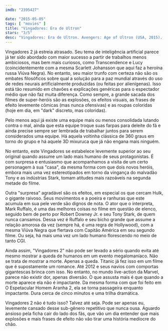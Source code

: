 ```yaml
---
imdb: "2395427"

date: "2015-05-05"
tags: [ "movies" ]
title: "Vingadores: Era de Ultron"
stars: "3/5"
desc: "Vingadores: Era de Ultron. Avengers: Age of Ultron (USA, 2015). Dirigido por Joss Whedon. Escrito por Joss Whedon, Stan Lee, Jack Kirby. Com Robert Downey Jr., Chris Hemsworth, Mark Ruffalo, Chris Evans, Scarlett Johansson, Jeremy Renner, James Spader, Samuel L. Jackson, Don Cheadle."
---
```

Vingadores 2 já estreia atrasado. Seu tema de inteligência artificial parece já ter sido abordado com maior sucesso a partir de trabalhos menos ambiciosos, mas bem mais curiosos, como Transcendence e Lucy (coincidentemente com a mesma Scarlett Johansson que aqui faz a heroína russa Viúva Negra). No entanto, seu maior trunfo com certeza não são os embates filosóficos sobre qual a solução para a paz mundial através do uso de redes neurais artificialmente produzidas (ou feitas por alienígenas). Isso está tão resumido em chavões e explicações genéricas para o espectador médio que não faz muita diferença. Como sempre, a grande sacada dos filmes de super-heróis são as explosões, os efeitos visuais, as frases de efeito levemente cômicas (mas nunca ofensivas) e as roupas coloridas (hoje em dia, em "dark" discreto, mas coloridas).

Pelo menos aqui já existe uma equipe mais ou menos consolidada lutando contra o mal, ainda que esta equipe troque suas farpas para deleite do fã e ainda precise sempre ser lembrada de trabalhar juntos para serem considerados uma equipe. Há aquela voltinha clássica de 360 graus em torno do grupo e há aquele 3D mixuruca que já não engana mais ninguém.

No entanto, este Vingadores se estabelece levemente superior ao seu original quando assume um lado mais humano de seus protagonistas. É com surpresa e entusiasmo que acompanhamos a visita de um certo personagem à sua "casa", da mesma forma com que dois novos heróis, embora mais uma vez estereotipados em torno da vingança do malvadão Tony e as indústrias Stark, tomam atitudes mais razoáveis na segunda metade do filme.

Outra "surpresa" agradável são os efeitos, em especial os que cercam Hulk, o gigante raivoso. Seus movimentos e a poeira e ranhuras que este acumula em sua pele verde são dignos de nota. O ator que o interpreta, Mark Ruffalo, é uma das melhores coisas no filme em questão de elenco, seguido bem de perto por Robert Downey Jr. e seu Tony Stark, de quem nunca cansamos. Dessa vez é Ruffalo e seu bicho grande que assume a relação amorosa da vez (sempre há, é uma regra de Hollywood), com a mesma Viúva Negra que flertava com Capitão América em seu segundo filme. Ou seja, há mais uma vez um lado humano florescendo no meio de tanto CGI.

Ainda assim, "Vingadores 2" não pode ser levado a sério quando evita até mesmo mostrar a queda de humanos em um evento megalomaníaco. Não se trata de mostrar a morte. Apenas a queda. Titanic já fez isso em um filme que é supostamente um romance. Até 2012 e seus navios com comportas gigantescas brinca com isso. No entanto, no mundo live-action da Marvel, parece não existir dor, apenas diversão. O que assusta mais é que quando a morte aparece ela não é impactante. Da mesma forma com que foi feito em O Espetacular Homem Aranha 2, ela se torna passageira enquanto impactante. Dura cerca de cinco minutos e uma trilha dramática.

Vingadores 2 não é tudo isso? Talvez até seja. Pode ser apenas eu, levemente cansado desse sub-gênero repetitivo que nunca ousa. Aguardo ansioso pela ficha cair do lado dos fãs, que vão um dia entender que mais explosões e mais frases de efeito não vão tirar uma história medíocre do chão.
